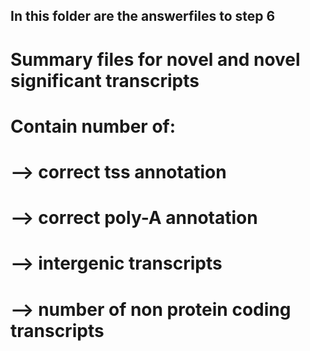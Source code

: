 ## In this folder are the answerfiles to step 6
# Summary files for novel and novel significant transcripts
# Contain number of:
# --> correct tss annotation
# --> correct poly-A annotation 
# --> intergenic transcripts
# --> number of non protein coding transcripts
